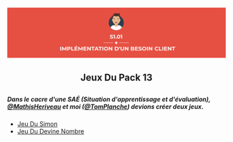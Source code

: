 <p align="center">
    <img width = 900px src="https://github.com/TomPlanche/S1.01/blob/main/vignette.jpeg">
</p>


<h2 align="center">Jeux Du Pack 13<h2>

##### Dans le cacre d'une SAÉ (Situation d'apprentissage et d'évaluation), [@MathisHeriveau](https://github.com/Relaxboum) et moi ([@TomPlanche](https://github.com/TomPlanche)) devions créer deux jeux.

- [Jeu Du Simon](https://github.com/TomPlanche/S1.01/tree/main/jeu%20du%20simon)<br>
- [Jeu Du Devine Nombre](https://github.com/TomPlanche/S1.01/tree/main/devine%20nombre)
